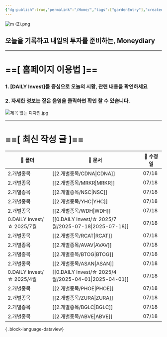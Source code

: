 ```yaml
---
{"dg-publish":true,"permalink":"/Home/","tags":["gardenEntry"],"created":"2025-06-09T13:40:49.286+09:00","updated":"2025-07-10T17:49:28.868+09:00"}
---
```


![m (2).png](/img/user/attachments/m%20(2).png)
## 오늘을 기록하고 내일의 투자를 준비하는, Moneydiary

------

# ==[ 홈페이지 이용법 ]==  

### 1. [DAILY Invest]를 중심으로 오늘의 시황, 관련 내용을 확인하세요

### 2. 자세한 정보는 짙은 음영을 클릭하면 확인 할 수 있습니다.

![제목 없는 디자인.jpg](/img/user/attachments/%EC%A0%9C%EB%AA%A9%20%EC%97%86%EB%8A%94%20%EB%94%94%EC%9E%90%EC%9D%B8.jpg)

----

# ==[ 최신 작성 글 ]==

| 📁 폴더                    | 📄 문서                                                  | 📅 수정일 |
| ------------------------ | ------------------------------------------------------ | ------ |
| 2.개별종목                   | [[2.개별종목/CDNA\|CDNA]]                               | 07/18  |
| 2.개별종목                   | [[2.개별종목/MRKR\|MRKR]]                               | 07/18  |
| 2.개별종목                   | [[2.개별종목/NSC\|NSC]]                                 | 07/18  |
| 2.개별종목                   | [[2.개별종목/YHC\|YHC]]                                 | 07/18  |
| 2.개별종목                   | [[2.개별종목/WDH\|WDH]]                                 | 07/18  |
| 0.DAILY Invest/☆ 2025/7월 | [[0.DAILY Invest/☆ 2025/7월/2025-07-18\|2025-07-18]] | 07/18  |
| 2.개별종목                   | [[2.개별종목/RCAT\|RCAT]]                               | 07/18  |
| 2.개별종목                   | [[2.개별종목/AVAV\|AVAV]]                               | 07/18  |
| 2.개별종목                   | [[2.개별종목/BTOG\|BTOG]]                               | 07/18  |
| 2.개별종목                   | [[2.개별종목/ASAN\|ASAN]]                               | 07/18  |
| 0.DAILY Invest/☆ 2025/4월 | [[0.DAILY Invest/☆ 2025/4월/2025-04-01\|2025-04-01]] | 07/18  |
| 2.개별종목                   | [[2.개별종목/PHOE\|PHOE]]                               | 07/18  |
| 2.개별종목                   | [[2.개별종목/ZURA\|ZURA]]                               | 07/18  |
| 2.개별종목                   | [[2.개별종목/BGLC\|BGLC]]                               | 07/18  |
| 2.개별종목                   | [[2.개별종목/ABVE\|ABVE]]                               | 07/18  |

{ .block-language-dataview}

